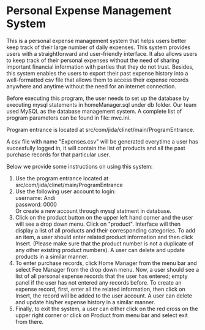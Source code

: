 Personal Expense Management System
===================
This is a personal expense management system that helps users better keep track of their large number of daily expenses. This system provides users with a straightforward and user-friendly interface. It also allows users to keep track of their personal expenses without the need of sharing important financial information with parties that they do not trust. Besides, this system enables the users to export their past expense history into a well-formatted csv file that allows them to access their expense records anywhere and anytime without the need for an internet connection.  

Before executing this program, the user needs to set up the database by executing mysql statements in homeManager.sql under db folder. Our team used MySQL as the database management system. A complete list of program parameters can be found in file: mvc.ini. 

Program entrance is located at src/com/jida/clinet/main/ProgramEntrance.

A csv file with name "Expenses.csv" will be generated everytime a user has succesfully logged in, it will contain the list of products and all the past purchase records for that particular user. 

Below we provide some instructions on using this system:

1. Use the program entrance located at src/com/jida/clinet/main/ProgramEntrance
2. Use the following user account to login:   
      username: Andi  
      password: 0000  
   Or create a new account through mysql statment in database. 
3. Click on the product button on the upper left hand corner and the user will see a drop down menu. Click on "product". Interface will then display a list of all products and their corresponding categories. To add an item, a user should enter related product information and then click Insert. (Please make sure that the product number is not a duplicate of any other existing product numbers). A user can delete and update products in a similar manner. 
4. To enter purchase records, click Home Manager from the menu bar and select Fee Manager from the drop down menu. Now, a user should see a list of all personal expense records that the user has entered; empty panel if the user has not entered any records before. To create an expense record, first, enter all the related information, then click on Insert, the record will be added to the user account. A user can delete and update his/her expense history in a similar manner. 
5. Finally, to exit the system, a user can either click on the red cross on the upper right corner or click on Product from menu bar and select exit from there.
